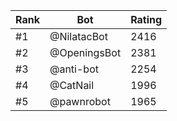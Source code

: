 Rank|Bot|Rating
---|---|---
#1|@NilatacBot|2416
#2|@OpeningsBot|2381
#3|@anti-bot|2254
#4|@CatNail|1996
#5|@pawnrobot|1965

